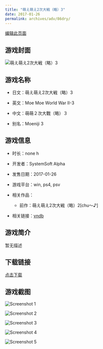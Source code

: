 ```yaml
---
title: "萌え萌え2次大戦（略）3"
date: 2017-01-26
permalink: archives/adv/86dry/
---
```

[编辑此页面](https://github.com/ACG-3/ADV3-source/blob/main/source/_posts/%E8%90%8C%E3%81%88%E8%90%8C%E3%81%882%E6%AC%A1%E5%A4%A7%E6%88%A6%EF%BC%88%E7%95%A5%EF%BC%893.md)

## 游戏封面

![萌え萌え2次大戦（略）3](https://pan.timero.xyz/d/onedrive/img_lib_001/%E8%90%8C%E3%81%88%E8%90%8C%E3%81%882%E6%AC%A1%E5%A4%A7%E6%88%A6%EF%BC%88%E7%95%A5%EF%BC%893_cover.avif)


## 游戏名称

- 日文：萌え萌え2次大戦（略）3
- 英文：Moe Moe World War II-3
- 中文：萌萌２次大戰（略）３

- 别名：Moeniji 3


## 游戏信息

- 时长：none h
- 开发者：SystemSoft Alpha
- 发售日期：2017-01-26
- 游戏平台：win, ps4, psv
- 相关作品：
   - 前作：萌え萌え2次大戦（略）2[chu～♪]

- 相关链接：[vndb](https://vndb.org/v23492)


## 游戏简介

暂无描述


## 下载链接

[点击下载](https://pan.timero.xyz/onedrive/adv_lib_001/%E8%90%8C%E3%81%88%E8%90%8C%E3%81%882%E6%AC%A1%E5%A4%A7%E6%88%A6%EF%BC%88%E7%95%A5%EF%BC%893)


## 游戏截图


![Screenshot 1](https://pan.timero.xyz/d/onedrive/img_lib_001/%E8%90%8C%E3%81%88%E8%90%8C%E3%81%882%E6%AC%A1%E5%A4%A7%E6%88%A6%EF%BC%88%E7%95%A5%EF%BC%893_Screenshot_1.avif)

![Screenshot 2](https://pan.timero.xyz/d/onedrive/img_lib_001/%E8%90%8C%E3%81%88%E8%90%8C%E3%81%882%E6%AC%A1%E5%A4%A7%E6%88%A6%EF%BC%88%E7%95%A5%EF%BC%893_Screenshot_2.avif)

![Screenshot 3](https://pan.timero.xyz/d/onedrive/img_lib_001/%E8%90%8C%E3%81%88%E8%90%8C%E3%81%882%E6%AC%A1%E5%A4%A7%E6%88%A6%EF%BC%88%E7%95%A5%EF%BC%893_Screenshot_3.avif)

![Screenshot 4](https://pan.timero.xyz/d/onedrive/img_lib_001/%E8%90%8C%E3%81%88%E8%90%8C%E3%81%882%E6%AC%A1%E5%A4%A7%E6%88%A6%EF%BC%88%E7%95%A5%EF%BC%893_Screenshot_4.avif)

![Screenshot 5](https://pan.timero.xyz/d/onedrive/img_lib_001/%E8%90%8C%E3%81%88%E8%90%8C%E3%81%882%E6%AC%A1%E5%A4%A7%E6%88%A6%EF%BC%88%E7%95%A5%EF%BC%893_Screenshot_5.avif)

